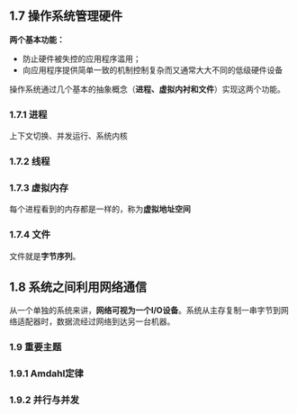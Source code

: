 ## 1.7 操作系统管理硬件

**两个基本功能：**
- 防止硬件被失控的应用程序滥用；
- 向应用程序提供简单一致的机制控制复杂而又通常大大不同的低级硬件设备

操作系统通过几个基本的抽象概念（**进程、虚拟内衬和文件**）实现这两个功能。

###  1.7.1 进程

上下文切换、并发运行、系统内核

### 1.7.2 线程

### 1.7.3 虚拟内存

每个进程看到的内存都是一样的，称为**虚拟地址空间**

### 1.7.4 文件

文件就是**字节序列**。

## 1.8 系统之间利用网络通信

从一个单独的系统来讲，**网络可视为一个I/O设备**。系统从主存复制一串字节到网络适配器时，数据流经过网络到达另一台机器。

### 1.9 重要主题

### 1.9.1 Amdahl定律

### 1.9.2 并行与并发
